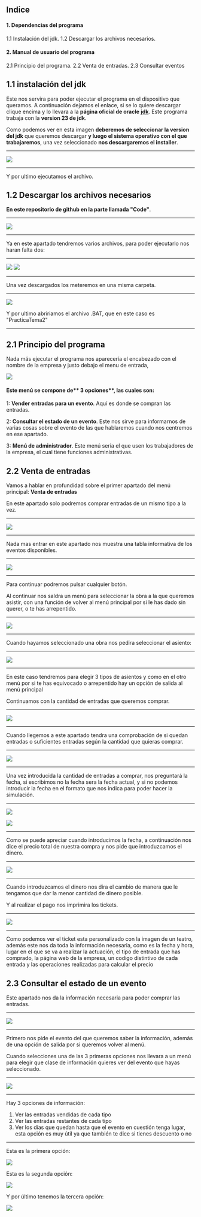 ## 	Indice
#### 1.	Dependencias del programa
1.1 Instalación del jdk.
1.2 Descargar los archivos necesarios.
#### 2.	Manual de usuario del programa
2.1	Principio del programa.
2.2	Venta de entradas.
2.3	Consultar eventos



## 1.1 instalación del jdk
Este nos servira para poder ejecutar el programa en el dispositivo que queramos.
A continuación  dejamos el enlace, si se lo quiere descargar clique encima y lo llevara a la **página oficial de oracle** [**jdk**](http://https://www.oracle.com/cis/java/technologies/downloads/ "JDK"). Este programa trabaja con la **version 23 de jdk**.

Como podemos ver en esta imagen **deberemos de seleccionar la version del jdk** que queremos descargar **y luego el sistema operativo con el que trabajaremos**, una vez seleccionado **nos descargaremos el installer**.

---
![](https://cdn.discordapp.com/attachments/1202672799580295228/1306655244801020017/InstalacionJdk.PNG?ex=67377506&is=67362386&hm=f3a7585c77bc21d916556b3101b113198a1d4b4d7ce7a0f1000ae6ab14b0112c&)

---
Y por ultimo ejecutamos el archivo.

## 1.2 Descargar los archivos necesarios
**En este repositorio de github en la parte llamada "Code"**.

---
![](https://cdn.discordapp.com/attachments/1202672799580295228/1306658084482973796/Captura.PNG?ex=673777ab&is=6736262b&hm=e0a069de950a818da92a09b90aedc309436aa4f7abde093f1dd16e5b8874d563&)

---
 Ya en este apartado tendremos varios archivos, para poder ejecutarlo nos haran falta dos:

---
![](https://cdn.discordapp.com/attachments/1202672799580295228/1306658545478930472/image.png?ex=67377819&is=67362699&hm=466515fbcb2d592b955719a5c78920c55dad80277cc3d52c047442e71d340e47&)
![](https://cdn.discordapp.com/attachments/1202672799580295228/1306658586977632296/image.png?ex=67377823&is=673626a3&hm=2ec49d6d10cbf11ecdef6395fb89cd0ae3e2846ff7c570d5c57820fb091b4d22&)

---
Una vez descargados los meteremos en una misma carpeta.

---
![](https://cdn.discordapp.com/attachments/1202672799580295228/1306659059952390265/image.png?ex=67377894&is=67362714&hm=c6b8d21dc954514d5259a2ccf35aa7c0e0de2c810a4b68196d2397d1a1396898&)

Y por ultimo abririamos el archivo .BAT, que en este caso es "PracticaTema2"

---
## 2.1	Principio del programa
Nada más ejecutar el programa nos aparecería el encabezado con el nombre de la empresa y justo debajo el menu de entrada,

![](https://cdn.discordapp.com/attachments/1202672799580295228/1306660674998374420/image.png?ex=67377a15&is=67362895&hm=d7ee351f4e5a0a21a3385012d35a40a80089597e851b2f65ca40f16a9a844154&)

#### Este menú se compone de** 3 opciones**, las cuales son:


1: **Vender entradas para un evento**. Aquí es donde se compran las entradas.

2: **Consultar el estado de un evento**. Este nos sirve para informarnos de varias cosas sobre el evento de las que hablaremos cuando nos centremos en ese apartado.

3:	**Menú de administrador**. Este menú seria el que usen los trabajadores de la empresa, el cual tiene funciones administrativas.

## 2.2	Venta de entradas
Vamos a hablar en profundidad sobre el primer apartado del menú principal: **Venta de entradas**

En este apartado solo podremos comprar entradas de un mismo tipo a la vez.

---
![](https://cdn.discordapp.com/attachments/1202672799580295228/1306663624013512816/Captura.PNG?ex=67377cd4&is=67362b54&hm=eb8cb62177883d57394f30c4e7d54b935fad78c64ff1c20dea79278384e97c69&)

---

Nada mas entrar en este apartado nos muestra una tabla informativa de los eventos disponibles.

---
![](https://cdn.discordapp.com/attachments/1202672799580295228/1306664963787591752/image.png?ex=67377e14&is=67362c94&hm=4baf68fcb589c86adbd12bfb25bdcbae6db2bd3766f7a23d91f6ee70b7fc94a6&)

---
Para continuar podremos pulsar cualquier botón.

Al continuar nos saldra un menú para seleccionar la obra a la que queremos asistir, con una función de volver al menú principal por si le has dado sin querer, o te has arrepentido.

---

![](https://cdn.discordapp.com/attachments/1202672799580295228/1306667209355169883/image.png?ex=6737802b&is=67362eab&hm=30cb9c9b0ef38ba0fc74112968162d96c9ae47fd6c63cd83e06f8f8c4dc0bb26&)

---
Cuando hayamos seleccionado una obra nos pedira seleccionar el asiento:

---
![](https://cdn.discordapp.com/attachments/1202672799580295228/1306667936731234314/image.png?ex=673780d8&is=67362f58&hm=a5b0b0cb5afc5d9404ed8ad51e71a1b989d33243d7f10e213eacc58d82bffdb1&)

---
En este caso tendremos para elegir 3 tipos de asientos y como en el otro menú por si te has equivocado o arrepentido hay un opción de salida al menú principal

Continuamos con la cantidad de entradas que queremos comprar.

---

![](https://cdn.discordapp.com/attachments/1202672799580295228/1306668783733047317/image.png?ex=673781a2&is=67363022&hm=c23f57ca73a32765e1ed8e2eacedf540f605f54ace212a2247fd6b616da51f04&)

---

Cuando llegemos a este apartado tendra una comprobación de si quedan entradas o suficientes entradas según la cantidad que quieras comprar.

---

![](https://cdn.discordapp.com/attachments/1202672799580295228/1306673374180671598/image.png?ex=673785e9&is=67363469&hm=17e1997eda5b4c720ff92a0d4aa146078646673521979a5fb38f054c006fdb14&)

---

Una vez introducida la cantidad de entradas a comprar, nos preguntará la fecha, si escribimos no la fecha sera la fecha actual, y si no podemos introducir la fecha en el formato que nos indica para poder hacer la simulación.

---

![](https://cdn.discordapp.com/attachments/1202672799580295228/1306675945192689738/image.png?ex=6737884e&is=673636ce&hm=bbaa226168915d4ebd7e10b8f83b0fd13e1338954cebbd95bb530080672961f4&)

![](https://cdn.discordapp.com/attachments/1202672799580295228/1306678610119364699/image.png?ex=67378ac9&is=67363949&hm=47a6ad827a3cf25560551b31ae5a8f06672689910ad54e9a139a86b3aa8a02f1&)

---
Como se puede apreciar cuando introducimos la fecha, a continuación nos dice el precio total de nuestra compra y nos pide que introduzcamos el dinero.

---

![](https://cdn.discordapp.com/attachments/1202672799580295228/1306679200232771664/image.png?ex=67378b56&is=673639d6&hm=ba23b242269c28ab4830af44e19317eeab22cda9ff7c4bd52fcb6bcdbce75a8c&)

---

Cuando introduzcamos el dinero nos dira el cambio de manera que le tengamos que dar la menor cantidad de dinero posible.

Y al realizar el pago nos imprimira los tickets.

---

![](https://cdn.discordapp.com/attachments/1202672799580295228/1306681406306521088/image.png?ex=67378d64&is=67363be4&hm=ccc1220fdec83cff5ec16d3dcc97ccf08b5547238acc958ceb216cf6ae3d3a29&)

---
Como podemos ver el ticket esta personalizado con la imagen de un teatro, además este nos da toda la información necesaria, como es la fecha y hora, lugar en el que se va a realizar la actuación, el tipo de entrada que has comprado, la página web de la empresa, un codigo distintivo de cada entrada y las operaciones realizadas para calcular el precio

## 2.3	Consultar el estado de un evento
Este apartado nos da la información necesaria para poder comprar las entradas.

---------------------

![](https://cdn.discordapp.com/attachments/1202672799580295228/1306685109382021140/image.png?ex=673790d7&is=67363f57&hm=561cfd19f663cf94d4d9ee4571934149def0580b0b4a2627d59b65b455550686&)

---------------------
Primero nos pide el evento del que queremos saber la información, además de una opción de salida por si queremos volver al menú.

Cuando selecciones una de las 3 primeras opciones nos llevara a un menú para elegir que clase de información quieres ver del evento que hayas seleccionado.

-----------------
![](https://cdn.discordapp.com/attachments/1202672799580295228/1306685461590315078/image.png?ex=6737912b&is=67363fab&hm=c26590bac06445c3937f9a2a4183317e9640d7fcd75b1ee58883af677b11896b&)

---------------------
Hay 3 opciones de información:
1.	Ver las entradas vendidas de cada tipo
2.	Ver las entradas restantes de cada tipo
3.	Ver los días que quedan hasta que el evento en cuestión tenga lugar, esta opción es muy útil ya que también te dice si tienes descuento o no

--------

Esta es la primera opción:

![](https://cdn.discordapp.com/attachments/1202672799580295228/1306686472295940196/image.png?ex=6737921c&is=6736409c&hm=d58064e48a79b108682263a5144bbfa2e4ffa39d63c58d5e22713ea0ad8241e8&)

Esta es la segunda opción:

![](https://cdn.discordapp.com/attachments/1202672799580295228/1306686719416078416/image.png?ex=67379256&is=673640d6&hm=cfbb88151298f44261d129fe24ad3f71ad2fa9acba72a7bb43fae22475a03e38&)

Y por último tenemos la tercera opción:

![](https://cdn.discordapp.com/attachments/1202672799580295228/1306687167757811732/image.png?ex=673792c1&is=67364141&hm=6fe592522b91886faa5ca82338590f4673153dbb71f09e85c151047aa5a8b6f2&)


